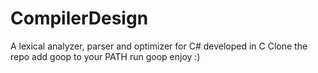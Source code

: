 # CompilerDesign
A lexical analyzer, parser and optimizer for C# developed in C
Clone the repo
add goop to your PATH
run goop
enjoy :)
